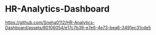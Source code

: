 # HR-Analytics-Dashboard


https://github.com/Sneha0112/HR-Analytics-Dashboard/assets/80106054/e17c7b39-e7e6-4e73-bea6-3491ec31cde5

